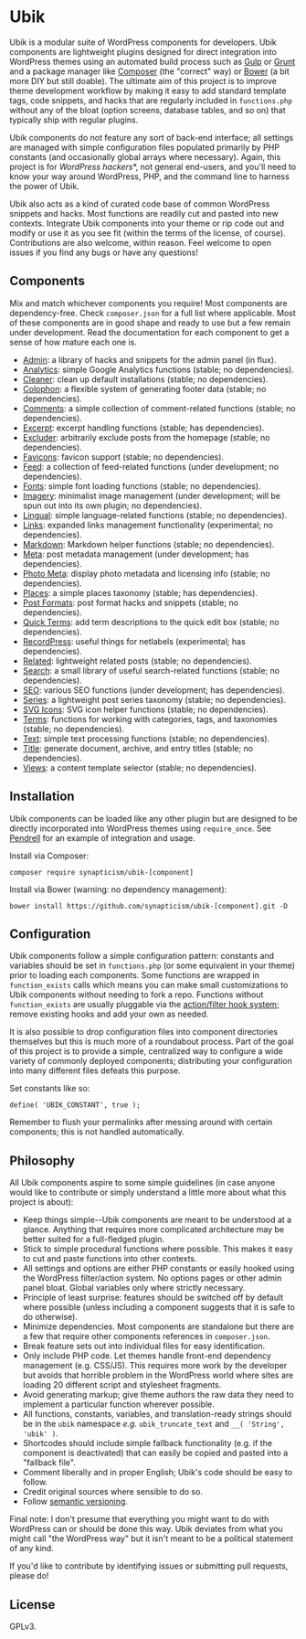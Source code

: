 # Ubik

Ubik is a modular suite of WordPress components for developers. Ubik components are lightweight plugins designed for direct integration into WordPress themes using an automated build process such as [Gulp](http://gulpjs.com/) or [Grunt](http://gruntjs.com/) and a package manager like [Composer](https://getcomposer.org) (the "correct" way) or [Bower](http://bower.io/) (a bit more DIY but still doable). The ultimate aim of this project is to improve theme development workflow by making it easy to add standard template tags, code snippets, and hacks that are regularly included in `functions.php` without any of the bloat (option screens, database tables, and so on) that typically ship with regular plugins.

Ubik components do not feature any sort of back-end interface; all settings are managed with simple configuration files populated primarily by PHP constants (and occasionally global arrays where necessary). Again, this project is for *WordPress hackers**, not general end-users, and you'll need to know your way around WordPress, PHP, and the command line to harness the power of Ubik.

Ubik also acts as a kind of curated code base of common WordPress snippets and hacks. Most functions are readily cut and pasted into new contexts. Integrate Ubik components into your theme or rip code out and modify or use it as you see fit (within the terms of the license, of course). Contributions are also welcome, within reason. Feel welcome to open issues if you find any bugs or have any questions!



## Components

Mix and match whichever components you require! Most components are dependency-free. Check `composer.json` for a full list where applicable. Most of these components are in good shape and ready to use but a few remain under development. Read the documentation for each component to get a sense of how mature each one is.

* [Admin](https://github.com/synapticism/ubik-admin): a library of hacks and snippets for the admin panel (in flux).
* [Analytics](https://github.com/synapticism/ubik-analytics): simple Google Analytics functions (stable; no dependencies).
* [Cleaner](https://github.com/synapticism/ubik-cleaner): clean up default installations (stable; no dependencies).
* [Colophon](https://github.com/synapticism/ubik-colophon): a flexible system of generating footer data (stable; no dependencies).
* [Comments](https://github.com/synapticism/ubik-comments): a simple collection of comment-related functions (stable; no dependencies).
* [Excerpt](https://github.com/synapticism/ubik-excerpt): excerpt handling functions (stable; has dependencies).
* [Excluder](https://github.com/synapticism/ubik-excluder): arbitrarily exclude posts from the homepage (stable; no dependencies).
* [Favicons](https://github.com/synapticism/ubik-favicons): favicon support (stable; no dependencies).
* [Feed](https://github.com/synapticism/ubik-feed): a collection of feed-related functions (under development; no dependencies).
* [Fonts](https://github.com/synapticism/ubik-fonts): simple font loading functions (stable; no dependencies).
* [Imagery](https://github.com/synapticism/ubik-imagery): minimalist image management (under development; will be spun out into its own plugin; no dependencies).
* [Lingual](https://github.com/synapticism/ubik-lingual): simple language-related functions (stable; no dependencies).
* [Links](https://github.com/synapticism/ubik-links): expanded links management functionality (experimental; no dependencies).
* [Markdown](https://github.com/synapticism/ubik-markdown): Markdown helper functions (stable; no dependencies).
* [Meta](https://github.com/synapticism/ubik-meta): post metadata management (under development; has dependencies).
* [Photo Meta](https://github.com/synapticism/ubik-photo-meta): display photo metadata and licensing info (stable; no dependencies).
* [Places](https://github.com/synapticism/ubik-places): a simple places taxonomy (stable; has dependencies).
* [Post Formats](https://github.com/synapticism/ubik-post-formats): post format hacks and snippets (stable; no dependencies).
* [Quick Terms](https://github.com/synapticism/ubik-quick-terms): add term descriptions to the quick edit box (stable; no dependencies).
* [RecordPress](https://github.com/synapticism/ubik-recordpress): useful things for netlabels (experimental; has dependencies).
* [Related](https://github.com/synapticism/ubik-related): lightweight related posts (stable; no dependencies).
* [Search](https://github.com/synapticism/ubik-search): a small library of useful search-related functions (stable; no dependencies).
* [SEO](https://github.com/synapticism/ubik-seo): various SEO functions (under development; has dependencies).
* [Series](https://github.com/synapticism/ubik-series): a lightweight post series taxonomy (stable; no dependencies).
* [SVG Icons](https://github.com/synapticism/ubik-svg-icons): SVG icon helper functions (stable; no dependencies).
* [Terms](https://github.com/synapticism/ubik-terms): functions for working with categories, tags, and taxonomies (stable; no dependencies).
* [Text](https://github.com/synapticism/ubik-text): simple text processing functions (stable; no dependencies).
* [Title](https://github.com/synapticism/ubik-title): generate document, archive, and entry titles (stable; no dependencies).
* [Views](https://github.com/synapticism/ubik-views): a content template selector (stable; no dependencies).



## Installation

Ubik components can be loaded like any other plugin but are designed to be directly incorporated into WordPress themes using `require_once`. See [Pendrell](https://github.com/synapticism/pendrell) for an example of integration and usage.

Install via Composer:

```composer require synapticism/ubik-[component]```

Install via Bower (warning: no dependency management):

```bower install https://github.com/synapticism/ubik-[component].git -D```



## Configuration

Ubik components follow a simple configuration pattern: constants and variables should be set in `functions.php` (or some equivalent in your theme) prior to loading each components. Some functions are wrapped in `function_exists` calls which means you can make small customizations to Ubik components without needing to fork a repo. Functions without `function_exists` are usually pluggable via the [action/filter hook system](http://codex.wordpress.org/Plugin_API/Hooks); remove existing hooks and add your own as needed.

It is also possible to drop configuration files into component directories themselves but this is much more of a roundabout process. Part of the goal of this project is to provide a simple, centralized way to configure a wide variety of commonly deployed components; distributing your configuration into many different files defeats this purpose.

Set constants like so:

```define( 'UBIK_CONSTANT', true );```

Remember to flush your permalinks after messing around with certain components; this is not handled automatically.



## Philosophy

All Ubik components aspire to some simple guidelines (in case anyone would like to contribute or simply understand a little more about what this project is about):

* Keep things simple--Ubik components are meant to be understood at a glance. Anything that requires more complicated architecture may be better suited for a full-fledged plugin.
* Stick to simple procedural functions where possible. This makes it easy to cut and paste functions into other contexts.
* All settings and options are either PHP constants or easily hooked using the WordPress filter/action system. No options pages or other admin panel bloat. Global variables only where strictly necessary.
* Principle of least surprise: features should be switched off by default where possible (unless including a component suggests that it is safe to do otherwise).
* Minimize dependencies. Most components are standalone but there are a few that require other components references in `composer.json`.
* Break feature sets out into individual files for easy identification.
* Only include PHP code. Let themes handle front-end dependency management (e.g. CSS/JS). This requires more work by the developer but avoids that horrible problem in the WordPress world where sites are loading 20 different script and stylesheet fragments.
* Avoid generating markup; give theme authors the raw data they need to implement a particular function wherever possible.
* All functions, constants, variables, and translation-ready strings should be in the `ubik` namespace *e.g.* `ubik_truncate_text` and `__( 'String', 'ubik' )`.
* Shortcodes should include simple fallback functionality (e.g. if the component is deactivated) that can easily be copied and pasted into a "fallback file".
* Comment liberally and in proper English; Ubik's code should be easy to follow.
* Credit original sources where sensible to do so.
* Follow [semantic versioning](http://semver.org/).

Final note: I don't presume that everything you might want to do with WordPress can or should be done this way. Ubik deviates from what you might call "the WordPress way" but it isn't meant to be a political statement of any kind.

If you'd like to contribute by identifying issues or submitting pull requests, please do!



## License

GPLv3.
